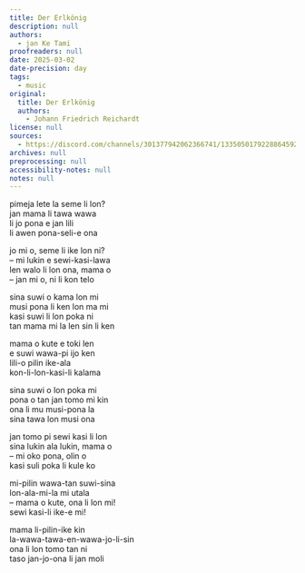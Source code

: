 ```yaml
---
title: Der Erlkönig
description: null
authors:
  - jan Ke Tami
proofreaders: null
date: 2025-03-02
date-precision: day
tags:
  - music
original:
  title: Der Erlkönig
  authors:
    - Johann Friedrich Reichardt
license: null
sources:
  - https://discord.com/channels/301377942062366741/1335050179228864592/1345556900925804574
archives: null
preprocessing: null
accessibility-notes: null
notes: null
---
```


pimeja lete la seme li lon?  \
jan mama li tawa wawa  \
li jo pona e jan lili  \
li awen pona-seli-e ona

jo mi o, seme li ike lon ni?  \
– mi lukin e sewi-kasi-lawa  \
len walo li lon ona, mama o  \
– jan mi o, ni li kon telo

sina suwi o kama lon mi  \
musi pona li ken lon ma mi  \
kasi suwi li lon poka ni  \
tan mama mi la len sin li ken

mama o kute e toki len  \
e suwi wawa-pi ijo ken  \
lili-o pilin ike-ala  \
kon-li-lon-kasi-li kalama

sina suwi o lon poka mi  \
pona o tan jan tomo mi kin  \
ona li mu musi-pona la  \
sina tawa lon musi ona

jan tomo pi sewi kasi li lon  \
sina lukin ala lukin, mama o  \
– mi oko pona, olin o  \
kasi suli poka li kule ko

mi-pilin wawa-tan suwi-sina  \
lon-ala-mi-la mi utala  \
– mama o kute, ona li lon mi!  \
sewi kasi-li ike-e mi!

mama li-pilin-ike kin  \
la-wawa-tawa-en-wawa-jo-li-sin  \
ona li lon tomo tan ni  \
taso jan-jo-ona li jan moli
